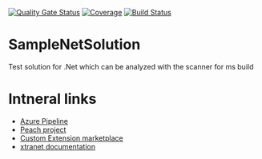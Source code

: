 [![Quality Gate Status](https://peach.sonarsource.com/api/project_badges/measure?project=SampleNetSolution&metric=alert_status&token=sqb_1c0fe15e8a188e590713c6ad89ac9e0776164711)](https://peach.sonarsource.com/dashboard?id=SampleNetSolution) [![Coverage](https://peach.sonarsource.com/api/project_badges/measure?project=SampleNetSolution&metric=coverage&token=sqb_1c0fe15e8a188e590713c6ad89ac9e0776164711)](https://peach.sonarsource.com/dashboard?id=SampleNetSolution) [![Build Status](https://dev.azure.com/sonar-testing/SampleNetSolution/_apis/build/status%2Fmartin-strecker-sonarsource.SampleNetSolution?branchName=main)](https://dev.azure.com/sonar-testing/SampleNetSolution/_build/latest?definitionId=1&branchName=main)

# SampleNetSolution
Test solution for .Net which can be analyzed with the scanner for ms build

# Intneral links

* [Azure Pipeline](https://dev.azure.com/sonar-testing/SampleNetSolution/_build)
* [Peach project](https://peach.sonarsource.com/dashboard?id=SampleNetSolution)
* [Custom Extension marketplace](https://marketplace.visualstudio.com/manage/publishers/sonar-testing)
* [xtranet documentation](https://xtranet-sonarsource.atlassian.net/wiki/spaces/SSG/pages/2298478636/Azure+DevOps+extension+for+SonarQube+SonarCloud)
